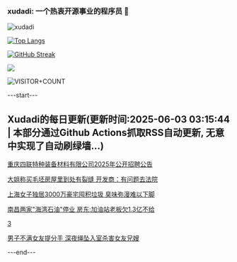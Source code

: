 ### xudadi: 一个热衷开源事业的程序员 👋

![xudadi](https://github-readme-stats-git-masterorgs-github-readme-stats-team.vercel.app/api?username=xudadi)

[![Top Langs](https://github-readme-stats.vercel.app/api/top-langs/?username=xudadi)](https://github.com/anuraghazra/github-readme-stats)

[![GitHub Streak](https://streak-stats.demolab.com?user=xudadi&locale=zh_Hans)](https://git.io/streak-stats)

![](https://raw.githubusercontent.com/xudadi/xudadi/main/assets/github-contribution-grid-snake.svg)

![VISITOR+COUNT](https://komarev.com/ghpvc/?username=xudadi&label=VISITOR+COUNT)


---start---

## Xudadi的每日更新(更新时间:2025-06-03 03:15:44 | 本部分通过Github Actions抓取RSS自动更新, 无意中实现了自动刷绿墙...)

[重庆四联特种装备材料有限公司2025年公开招聘公告](https://www.gongkaoleida.com/article/2429284)

[大姐称买毛坯房屋里到处有裂缝 开发商：有问题去法院](https://m.163.com/news/article/K12N7CC60534P59R.html)

[上海女子独居3000万豪宅囤积垃圾 臭味弥漫难以下脚](https://m.163.com/news/article/K12QATVR053469LG.html)

[南昌两家"海湾石油"停业 房东:加油站老板欠1.3亿不给](https://m.163.com/news/article/K12J0VS9053469LG.html)

[3](https://m.163.com/touch/news/sub/domestic)

[男子不满女友提分手 深夜绳坠入室杀害女友兄嫂](https://m.163.com/news/article/K130F5Q005345ARG.html)

---end---
